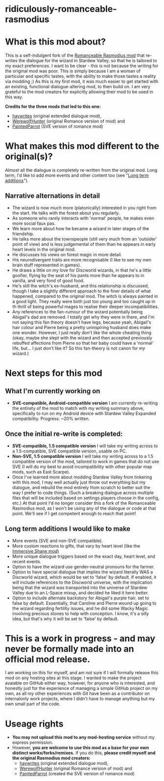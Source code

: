 # ridiculously-romanceable-rasmodius
<h1>What is this mod about?</h1>
<p>This is a self-indulgent fork of the <a href="https://www.nexusmods.com/stardewvalley/mods/3073">Romanceable Rasmodius mod</a> that re-writes the dialogue for the wizard in Stardew Valley, so that he is tailored to my exact preferences.  I want to be clear - this is not because the writing for the original mod was poor. This is simply because I am a woman of particular and specific tastes, with the ability to make those tastes a reality via modding ;) As this is my first mod, it was much easier to get started with an existing, functional dialogue-altering mod, to then build on. I am very grateful to the mod creators for explicitly allowing their mod to be used in this way.</p>
<p><b>Credits for the three mods that led to this one:</b></p>
  <ul>
    <li><a href="https://www.nexusmods.com/stardewvalley/mods/1309">haywrites</a> (original extended dialogue mod),</li>
    <li><a href="https://www.nexusmods.com/stardewvalley/mods/3073">WerewolfHunter</a> (original Romance version of mod) and</li>
    <li><a href="https://www.nexusmods.com/stardewvalley/mods/7000?tab=description">PaintedParrot</a> (SVE version of romance mod)</li>
  </ul>
<h1>What makes this mod different to the original(s)?</h1>
<p>Almost all the dialogue is completely re-written from the original mod. Long term, I'd like to add more events and other content too (see "<a href="#long-term">Long term additions</a>").</p>
<h2>Narrative alternations in detail</h2>
<ul>
    <li>The wizard is now much more (platonically) interested in you right from the start. He talks with the forest about you regularly.</li>
    <li>As someone who rarely interacts with 'normal' people, he makes even more social faux pas.</li>
    <li>We learn more about how he became a wizard in later stages of the friendship.</li>
    <li>He talks more about the townspeople (still very much from an 'outsider' point of view) and is less judgemental of them than he appears in early heart levels in the original mod.</li>
    <li> He discusses his views on forest magic in more detail.</li>
    <li>His neurodivergent traits are more recognisable (I like to see my own brain stuff represented in games).</li>
    <li>He draws a little on my love for Discworld wizards, in that he's a little goofier, flying by the seat of his pants more than he appears to in vanilla, and very fond of good food.</li>
    <li>He's still the witch's ex-husband, and this relationship is discussed, though I take a slightly different approach to the finer details of what happened, compared to the original mod. The witch is always painted in a good light. They really were both just too young and too caught up in th thrill of being powerful mages to realise their deeper incompatibilities.</li>
    <li>Any references to the fan-rumour of the wizard potentially being Abigail's dad are removed. I totally get why they were in there, and I'm not saying this fan theory doesn't have legs, because yeah, Abigail's hair colour and Pierre being a pretty uninspiring husband does make one wonder. However, I just really don't like the whole cheating thing (okay, maybe she slept with the wizard and then accepted previously rebuffed affections from Pierre so that her baby could have a 'normal' life, but... I just don't like it? So this fan-theory is not canon for <i>my</i> wizard.)</li>
</ul>

<h1>Next steps for this mod</h1>
<h2>What I'm currently working on</h2>
<ul>
  <li><b>SVE-compatible, Android-compatible version</b> I am currently re-writing the entirety of the mod to match with my writing summary above, specifically to run on my Android device with Stardew Valley Expanded compatibility. Progress: ~20% written.</li>
</ul>
<h2>Once the initial re-write is completed:</h2>
<ul>
  <li><b>SVE-compatible, 1.5 compatible version</b> I will take my writing across to a 1.5-compatible, SVE compatible version, usable on PC.</li>
  <li><b>Non-SVE, 1.5 compatible version</b> I will take my writing across to a 1.5 compatible version of the mod, tailored to work in games that do not use SVE (I will do my best to avoid incompatibility with other popular map mods, such as East Scarpe).</li>
  <li>Once I've learned more about modding Stardew Valley from tinkering with this mod, I may well actually just throw out everything but my dialogue, and rebuild the mod entirely from scratch to better suit the way I prefer to code things. (Such a breaking dialogue across multiple files that will be included based on settings players choose in the config, etc.) At that point I'd no longer consider this a fork of the Romanceable Rasmodius mod, as I won't be using any of the dialogue or code at that point. We'll see if I get competent enough to reach that point!</li>
</ul>
<h2 name="long-term">Long term additions I would like to make</h2>
<ul>
  <li>More events (SVE and non-SVE compatible).</li>
  <li>More custom reactions to gifts, that vary by heart level (like the <a href="https://www.moddrop.com/stardew-valley/mods/487802-immersive-characters-shane">Immersive Shane mod)</a></li>
  <li>More unique dialogue triggers based on the exact day, heart level, and recent events.</li>
  <li>Option to have the wizard use gender-neutral pronouns for the farmer.</li>
  <li>Option to have special dialogue that implies the wizard literally WAS a Discworld wizard, which would be set to 'false' by default. If enabled, it will include references to the Discworld universe, with the implication being that the wizard was transported into the universe of Stardew Valley due to an L-Space mixup, and decided he liked it here better.</li>
  <li>Option to include alternate backstory for Abigail's purple hair, set to false by default. Essentially, that Caroline and Pierre wound up going to the wizard regarding fertility issues, and he did some Wacky Magic involving precious stones to help with conception. I know, it's a silly idea, but that's why it will be set to 'false' by default.</li>
</ul>
<h1>This is a work in progress - and may never be formally made into an official mod release.</h1>
<p>I am working on this for myself, and am not sure if I will formally release this mod on any hosting sites at this stage. I wanted to make the project avaiable on GitHub either way, however, for anyone who is interested, and honestly just for the experience of managing a simple GitHub project on my own, as all my other experiences with Git have been as a contributor on internalonly work projects, where I didn't have to manage anything but my own small part of the code.</p>

<h1>Useage rights</h1>
<ul>
  <li><b>You may not upload this mod to any mod-hosting service</b> without my express permission.</b></li>
  <li>However, <b>you are welcome to use this mod as a base for your own distinct works/forks/remixes.</b> If you do this, <b>please credit myself and the original Rasmodius mod creators:</b> 
  <ul>
    <li><a href="https://www.nexusmods.com/stardewvalley/mods/1309">haywrites</a> (original extended dialogue mod),</li>
    <li> <a href="https://www.nexusmods.com/stardewvalley/mods/3073">WerewolfHunter</a> (original Romance version of mod) and</li>
    <li> <a href="https://www.nexusmods.com/stardewvalley/mods/7000?tab=description">PaintedParrot</a> (created the SVE version of romance mod)</li>
  </ul>
</ul>
